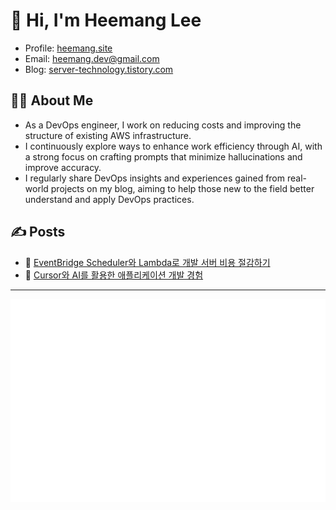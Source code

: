 # 👋 Hi, I'm Heemang Lee

- Profile: [heemang.site](https://heemang.site)
- Email: heemang.dev@gmail.com
- Blog: [server-technology.tistory.com](https://server-technology.tistory.com)

## 🧑‍💻 About Me

- As a DevOps engineer, I work on reducing costs and improving the structure of existing AWS infrastructure.
- I continuously explore ways to enhance work efficiency through AI, with a strong focus on crafting prompts that minimize hallucinations and improve accuracy.
- I regularly share DevOps insights and experiences gained from real-world projects on my blog, aiming to help those new to the field better understand and apply DevOps practices.

## ✍️ Posts

- 🔗 [EventBridge Scheduler와 Lambda로 개발 서버 비용 절감하기](https://server-technology.tistory.com/551)
- 🔗 [Cursor와 AI를 활용한 애플리케이션 개발 경험](https://server-technology.tistory.com/550)

---

![](/github-metrics.svg)

